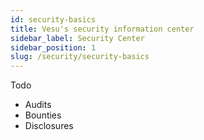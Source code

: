 ```yaml
---
id: security-basics
title: Vesu's security information center
sidebar_label: Security Center
sidebar_position: 1
slug: /security/security-basics
---
```


Todo

- Audits
- Bounties
- Disclosures